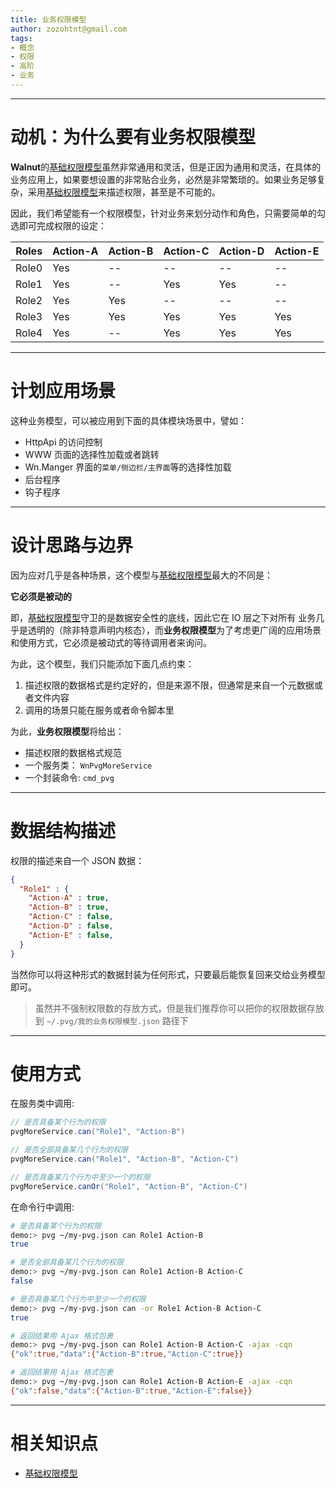 ```yaml
---
title: 业务权限模型
author: zozohtnt@gmail.com
tags:
- 概念
- 权限
- 高阶
- 业务
---
```


--------------------------------------
# 动机：为什么要有业务权限模型

**Walnut**的[基础权限模型][c0-bpm]虽然非常通用和灵活，但是正因为通用和灵活，在具体的业务应用上，如果要想设置的非常贴合业务，必然是非常繁琐的。如果业务足够复杂，采用[基础权限模型][c0-bpm]来描述权限，甚至是不可能的。

因此，我们希望能有一个权限模型，针对业务来划分动作和角色，只需要简单的勾选即可完成权限的设定：

 Roles | Action-A | Action-B | Action-C | Action-D | Action-E 
-------|----------|----------|----------|----------|----------
 Role0 | Yes      | --       | --       | --       | --    
 Role1 | Yes      | --       | Yes      | Yes      | --    
 Role2 | Yes      | Yes      | --       | --       | --    
 Role3 | Yes      | Yes      | Yes      | Yes      | Yes  
 Role4 | Yes      | --       | Yes      | Yes      | Yes

--------------------------------------
# 计划应用场景

这种业务模型，可以被应用到下面的具体模块场景中，譬如：

- HttpApi 的访问控制
- WWW 页面的选择性加载或者跳转
- Wn.Manger 界面的`菜单/侧边栏/主界面`等的选择性加载
- 后台程序
- 钩子程序

--------------------------------------
# 设计思路与边界

因为应对几乎是各种场景，这个模型与[基础权限模型][c0-bpm]最大的不同是：

**它必须是被动的**

即，[基础权限模型][c0-bpm]守卫的是数据安全性的底线，因此它在 IO 层之下对所有
业务几乎是透明的（除非特意声明内核态），而**业务权限模型**为了考虑更广阔的应用场景和使用方式，它必须是被动式的等待调用者来询问。

为此，这个模型，我们只能添加下面几点约束：

1. 描述权限的数据格式是约定好的，但是来源不限，但通常是来自一个元数据或者文件内容
2. 调用的场景只能在服务或者命令脚本里

为此，**业务权限模型**将给出：

- 描述权限的数据格式规范
- 一个服务类： `WnPvgMoreService`
- 一个封装命令: `cmd_pvg`

--------------------------------------
# 数据结构描述

权限的描述来自一个 JSON 数据：

```json
{
  "Role1" : {
    "Action-A" : true,
    "Action-B" : true,
    "Action-C" : false,
    "Action-D" : false,
    "Action-E" : false,
  }
}
```

当然你可以将这种形式的数据封装为任何形式，只要最后能恢复回来交给业务模型即可。

> 虽然并不强制权限数的存放方式，但是我们推荐你可以把你的权限数据存放到 
> `~/.pvg/我的业务权限模型.json` 路径下

--------------------------------------
# 使用方式

在服务类中调用:

```java
// 是否具备某个行为的权限
pvgMoreService.can("Role1", "Action-B")

// 是否全部具备某几个行为的权限
pvgMoreService.can("Role1", "Action-B", "Action-C")

// 是否具备某几个行为中至少一个的权限
pvgMoreService.canOr("Role1", "Action-B", "Action-C")
```

在命令行中调用:

```bash
# 是否具备某个行为的权限
demo:> pvg ~/my-pvg.json can Role1 Action-B
true

# 是否全部具备某几个行为的权限
demo:> pvg ~/my-pvg.json can Role1 Action-B Action-C
false

# 是否具备某几个行为中至少一个的权限
demo:> pvg ~/my-pvg.json can -or Role1 Action-B Action-C
true

# 返回结果用 Ajax 格式包裹
demo:> pvg ~/my-pvg.json can Role1 Action-B Action-C -ajax -cqn
{"ok":true,"data":{"Action-B":true,"Action-C":true}}

# 返回结果用 Ajax 格式包裹
demo:> pvg ~/my-pvg.json can Role1 Action-B Action-E -ajax -cqn
{"ok":false,"data":{"Action-B":true,"Action-E":false}}
```

--------------------------------------
# 相关知识点

- [基础权限模型][c0-bpm]

[c0-bpm]: ../core-l0/c0-basic-privilege-model.md